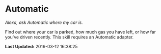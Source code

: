 # Automatic
*Alexa, ask Automatic where my car is.*

Find out where your car is parked, how much gas you have left, or how far you've driven recently. This skill requires an Automatic adapter.

**Last Updated:** 2016-03-12 16:38:25